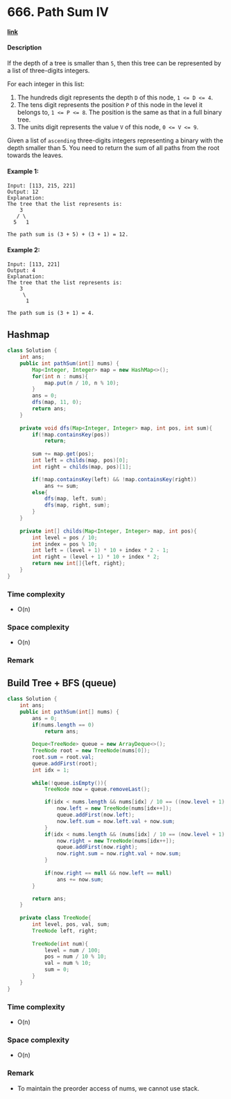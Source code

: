# 666. Path Sum IV

#### [link](https://leetcode.com/problems/path-sum-iv/) 

#### Description
If the depth of a tree is smaller than `5`, then this tree can be represented by a list of three-digits integers.

For each integer in this list:
1. The hundreds digit represents the depth `D` of this node, `1 <= D <= 4`.
2. The tens digit represents the position `P` of this node in the level it belongs to, `1 <= P <= 8`. The position is the same as that in a full binary tree.
3. The units digit represents the value `V` of this node, `0 <= V <= 9`.

Given a list of `ascending` three-digits integers representing a binary with the depth smaller than 5. You need to return the sum of all paths from the root towards the leaves.

#### Example 1:
```
Input: [113, 215, 221]
Output: 12
Explanation: 
The tree that the list represents is:
    3
   / \
  5   1

The path sum is (3 + 5) + (3 + 1) = 12.
```
#### Example 2:
```
Input: [113, 221]
Output: 4
Explanation: 
The tree that the list represents is: 
    3
     \
      1

The path sum is (3 + 1) = 4.
```

## Hashmap
```java
class Solution {
    int ans;
    public int pathSum(int[] nums) {
        Map<Integer, Integer> map = new HashMap<>();
        for(int n : nums){
            map.put(n / 10, n % 10);
        }
        ans = 0;
        dfs(map, 11, 0);
        return ans;
    }
    
    private void dfs(Map<Integer, Integer> map, int pos, int sum){
        if(!map.containsKey(pos))
            return;
        
        sum += map.get(pos);
        int left = childs(map, pos)[0];
        int right = childs(map, pos)[1];

        if(!map.containsKey(left) && !map.containsKey(right))
            ans += sum;
        else{
            dfs(map, left, sum);
            dfs(map, right, sum);
        }
    }
    
    private int[] childs(Map<Integer, Integer> map, int pos){
        int level = pos / 10;
        int index = pos % 10;
        int left = (level + 1) * 10 + index * 2 - 1;
        int right = (level + 1) * 10 + index * 2;
        return new int[]{left, right};
    }
}
```
### Time complexity
* O(n)
### Space complexity
* O(n)
### Remark

## Build Tree + BFS (queue)
```java
class Solution {
    int ans;
    public int pathSum(int[] nums) {
        ans = 0;
        if(nums.length == 0)
            return ans;
        
        Deque<TreeNode> queue = new ArrayDeque<>();
        TreeNode root = new TreeNode(nums[0]);
        root.sum = root.val;
        queue.addFirst(root);
        int idx = 1;
        
        while(!queue.isEmpty()){
            TreeNode now = queue.removeLast();

            if(idx < nums.length && nums[idx] / 10 == ((now.level + 1) * 10 + now.pos * 2 - 1)){
                now.left = new TreeNode(nums[idx++]);
                queue.addFirst(now.left);
                now.left.sum = now.left.val + now.sum;
            }
            if(idx < nums.length && (nums[idx] / 10 == (now.level + 1) * 10 + now.pos * 2)){
                now.right = new TreeNode(nums[idx++]);
                queue.addFirst(now.right);
                now.right.sum = now.right.val + now.sum;
            }
            
            if(now.right == null && now.left == null)
                ans += now.sum;
        }

        return ans;
    }
    
    private class TreeNode{
        int level, pos, val, sum;
        TreeNode left, right;
        
        TreeNode(int num){
            level = num / 100;
            pos = num / 10 % 10;
            val = num % 10;
            sum = 0;
        }
    }
}
```
### Time complexity
* O(n)
### Space complexity
* O(n)
### Remark
* To maintain the preorder access of nums, we cannot use stack.